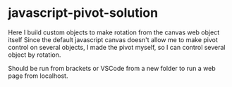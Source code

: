 # javascript-pivot-solution
Here I build custom objects to make rotation from the canvas web object itself
Since the default javascript canvas doesn't allow me to make pivot control on several objects, I made the pivot myself, so I can control several object by rotation.

Should be run from brackets or VSCode from a new folder to run a web page from localhost.
